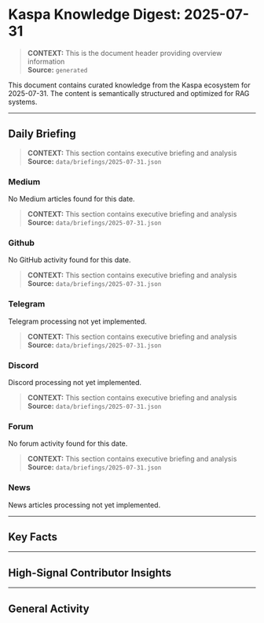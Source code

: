 # Kaspa Knowledge Digest: 2025-07-31

> **CONTEXT:** This is the document header providing overview information  
> **Source:** `generated`

This document contains curated knowledge from the Kaspa ecosystem
for 2025-07-31. The content is semantically structured and optimized
for RAG systems.

---

## Daily Briefing

> **CONTEXT:** This section contains executive briefing and analysis  
> **Source:** `data/briefings/2025-07-31.json`

### Medium

No Medium articles found for this date.

> **CONTEXT:** This section contains executive briefing and analysis  
> **Source:** `data/briefings/2025-07-31.json`

### Github

No GitHub activity found for this date.

> **CONTEXT:** This section contains executive briefing and analysis  
> **Source:** `data/briefings/2025-07-31.json`

### Telegram

Telegram processing not yet implemented.

> **CONTEXT:** This section contains executive briefing and analysis  
> **Source:** `data/briefings/2025-07-31.json`

### Discord

Discord processing not yet implemented.

> **CONTEXT:** This section contains executive briefing and analysis  
> **Source:** `data/briefings/2025-07-31.json`

### Forum

No forum activity found for this date.

> **CONTEXT:** This section contains executive briefing and analysis  
> **Source:** `data/briefings/2025-07-31.json`

### News

News articles processing not yet implemented.

---

## Key Facts



---

## High-Signal Contributor Insights



---

## General Activity

